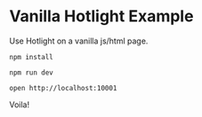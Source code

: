 # Vanilla Hotlight Example

Use Hotlight on a vanilla js/html page.

`npm install`

`npm run dev`

`open http://localhost:10001`

Voila!
